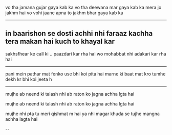 vo tha jamana gujar gaya kab ka 
vo tha deewana mar gaya kab ka 
mera jo jakhm hai 
vo vohi jaane
apna to jakhm  bhar gaya kab ka



---------

in baarishon se dosti achhi nhi 
faraaz
kachha tera makan hai 
kuch to khayal kar
---
sakhsfhear ke call ki ..
paazdari kar rha hai
wo mohabbat nhi 
adakari kar rha hai


-----

pani mein pathar mat fenko 
use bhi koi pita  hai
marne ki baat mat kro
tumhe dekh kr bhi koi jeeta h


---

mujhe ab neend ki talash nhi
ab raton ko jagna achha lgta hai 

mujhe ab neend ki talash nhi
ab raton ko jagna achha lgta hai

mujhe nhi pta tu meri qishmat m hai ya  nhi 
magar khuda se tujhe mangna achha lagta hai 


--
